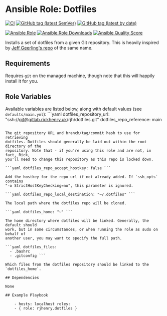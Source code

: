 # Ansible Role: Dotfiles

[![CI](https://img.shields.io/gitlab/pipeline/rjh/ansible-role-dotfiles/main?gitlab_url=https%3A%2F%2Fgitlab.rickhenry.uk)](https://gitlab.rickhenry.uk/rjh/ansible-role-dotfiles/-/commits/main)
[![GitHub tag (latest SemVer)](https://img.shields.io/github/v/tag/rjhenry/ansible-role-dotfiles?sort=semver)]()
[![GitHub tag (latest by date)](https://img.shields.io/github/v/tag/rjhenry/ansible-role-dotfiles)]()

[![Ansible Role](https://img.shields.io/ansible/role/56009)](https://galaxy.ansible.com/rjhenry/dotfiles) 
[![Ansible Role Downloads](https://img.shields.io/ansible/role/d/56009)](https://galaxy.ansible.com/rjhenry/dotfiles) 
[![Ansible Quality Score](https://img.shields.io/ansible/quality/56009)](https://galaxy.ansible.com/rjhenry/dotfiles)

Installs a set of dotfiles from a given Git repository. This is heavily inspired
by [Jeff Geerling's repo](https://github.com/geerlingguy/dotfiles) of the same
name.

## Requirements

Requires `git` on the managed machine, though note that this will happily
install it for you.

## Role Variables

Available variables are listed below, along with default values (see
`defaults/main.yml`): ```yaml dotfiles_repository_url:
"ssh://git@gitlab.rickhenry.uk/rjh/dotfiles.git" dotfiles_repo_reference: main
```

The git repository URL and branch/tag/commit hash to use for retrieving
dotfiles. Dotfiles should generally be laid out within the root directory of the
repository. Note that - if you're using this role and are not, in fact, Rick,
you'll need to change this repository as this repo is locked down.

```yaml dotfiles_repo_accept_hostkey: false ```

Add the hostkey for the repo url if not already added. If `ssh_opts` contains
"-o StrictHostKeyChecking=no", this parameter is ignored.

```yaml dotfiles_repo_local_destination: "~/.dotfiles" ```

The local path where the dotfiles repo will be cloned.

```yaml dotfiles_home: "~" ```

The home directory where dotfiles will be linked. Generally, the default should
work, but in some circumstances, or when running the role as sudo on behalf of
another user, you may want to specify the full path.

```yaml dotfiles_files:
  - .bashrc
  - .gitconfig ```

Which files from the dotfiles repository should be linked to the
`dotfiles_home`.

## Dependencies

None

## Example Playbook

    - hosts: localhost roles:
	- { role: rjhenry.dotfiles }

